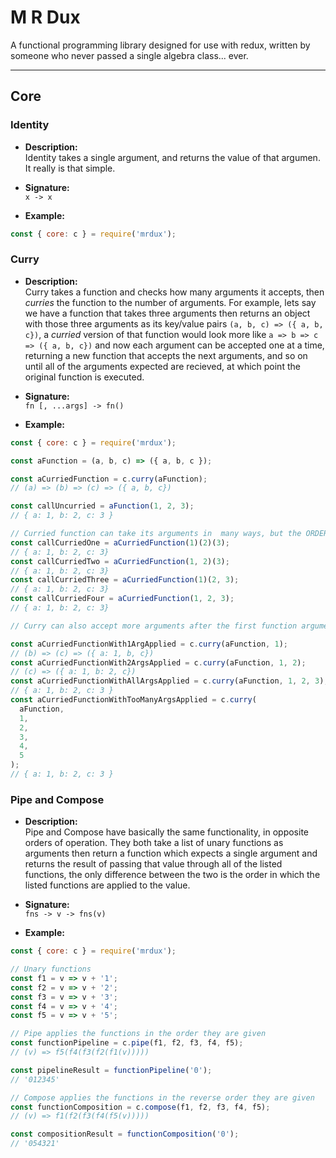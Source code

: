 # M R Dux

A functional programming library designed for use with redux, written by someone who never passed a single algebra class... ever.

---

## Core

### Identity

* <b>Description:</b><br>
  Identity takes a single argument, and returns the value of that argumen. It really is that simple.

* <b>Signature:</b><br>
  `x -> x`

* <b>Example:</b><br>

```js
const { core: c } = require('mrdux');
```

### Curry

* <b>Description:</b><br>
  Curry takes a function and checks how many arguments it accepts, then <i>curries</i> the function to the number of arguments. For example, lets say we have a function that takes three arguments then returns an object with those three arguments as its key/value pairs `(a, b, c) => ({ a, b, c})`, a <i>curried</i> version of that function would look more like `a => b => c => ({ a, b, c})` and now each argument can be accepted one at a time, returning a new function that accepts the next arguments, and so on until all of the arguments expected are recieved, at which point the original function is executed.

* <b>Signature:</b><br>
  `fn [, ...args] -> fn()`

* <b>Example:</b><br>

```js
const { core: c } = require('mrdux');

const aFunction = (a, b, c) => ({ a, b, c });

const aCurriedFunction = c.curry(aFunction);
// (a) => (b) => (c) => ({ a, b, c})

const callUncurried = aFunction(1, 2, 3);
// { a: 1, b: 2, c: 3 }

// Curried function can take its arguments in  many ways, but the ORDER they are recieved in is always the same
const callCurriedOne = aCurriedFunction(1)(2)(3);
// { a: 1, b: 2, c: 3}
const callCurriedTwo = aCurriedFunction(1, 2)(3);
// { a: 1, b: 2, c: 3}
const callCurriedThree = aCurriedFunction(1)(2, 3);
// { a: 1, b: 2, c: 3}
const callCurriedFour = aCurriedFunction(1, 2, 3);
// { a: 1, b: 2, c: 3}

// Curry can also accept more arguments after the first function argument that is passed.  These are applied to the curried function, until the number of arguments passed equals the number of arguments the original function expected, after which the returned value from curry is the returned value from the original function with the arguments applied to it.

const aCurriedFunctionWith1ArgApplied = c.curry(aFunction, 1);
// (b) => (c) => ({ a: 1, b, c})
const aCurriedFunctionWith2ArgsApplied = c.curry(aFunction, 1, 2);
// (c) => ({ a: 1, b: 2, c})
const aCurriedFunctionWithAllArgsApplied = c.curry(aFunction, 1, 2, 3);
// { a: 1, b: 2, c: 3 }
const aCurriedFunctionWithTooManyArgsApplied = c.curry(
  aFunction,
  1,
  2,
  3,
  4,
  5
);
// { a: 1, b: 2, c: 3 }
```

### Pipe and Compose

* <b>Description:</b><br>
  Pipe and Compose have basically the same functionality, in opposite orders of operation. They both take a list of unary functions as arguments then return a function which expects a single argument and returns the result of passing that value through all of the listed functions, the only difference between the two is the order in which the listed functions are applied to the value.

* <b>Signature:</b><br>
  `fns -> v -> fns(v)`

* <b>Example:</b><br>

```js
const { core: c } = require('mrdux');

// Unary functions
const f1 = v => v + '1';
const f2 = v => v + '2';
const f3 = v => v + '3';
const f4 = v => v + '4';
const f5 = v => v + '5';

// Pipe applies the functions in the order they are given
const functionPipeline = c.pipe(f1, f2, f3, f4, f5);
// (v) => f5(f4(f3(f2(f1(v)))))

const pipelineResult = functionPipeline('0');
// '012345'

// Compose applies the functions in the reverse order they are given
const functionComposition = c.compose(f1, f2, f3, f4, f5);
// (v) => f1(f2(f3(f4(f5(v)))))

const compositionResult = functionComposition('0');
// '054321'
```

